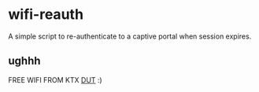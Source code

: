 # wifi-reauth

A simple script to re-authenticate to a captive portal when session expires.

## ughhh

FREE WIFI FROM KTX [DUT](http://dut.udn.vn) :)
